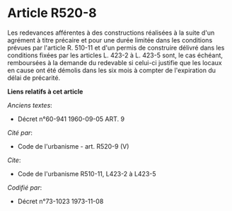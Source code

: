 # Article R520-8

Les redevances afférentes à des constructions réalisées à la suite d'un agrément à titre précaire et pour une durée limitée
dans les conditions prévues par l'article R. 510-11 et d'un permis de construire délivré dans les conditions fixées par les
articles L. 423-2 à L. 423-5 sont, le cas échéant, remboursées à la demande du redevable si celui-ci justifie que les locaux
en cause ont été démolis dans les six mois à compter de l'expiration du délai de précarité.

**Liens relatifs à cet article**

_Anciens textes_:

  - Décret n°60-941 1960-09-05 ART. 9

_Cité par_:

  - Code de l'urbanisme - art. R520-9 (V)

_Cite_:

  - Code de l'urbanisme R510-11, L423-2 à L423-5

_Codifié par_:

  - Décret n°73-1023 1973-11-08
